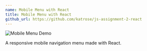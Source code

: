 ```yaml
---
name: Mobile Menu with React
title: Mobile Menu with React
github_url: https://github.com/katrose/js-assignment-2-react
---
```


![Mobile Menu Demo](/assets/img/mobilemenureact.gif)

A responsive mobile navigation menu made with React.